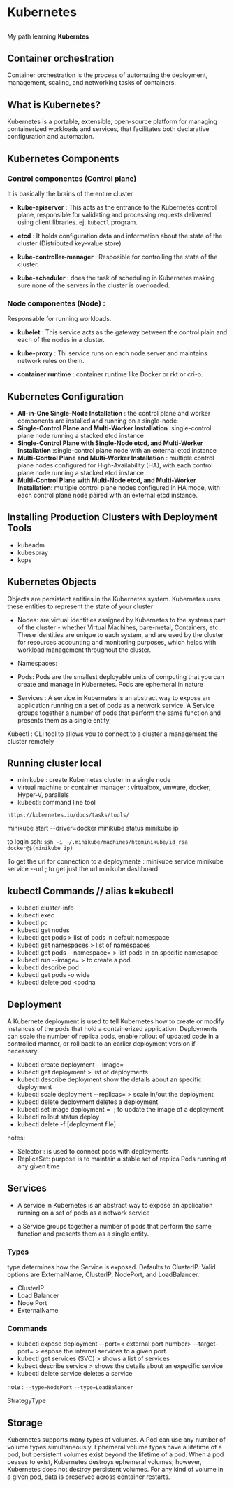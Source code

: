 # Kubernetes
##
 My path learning  **Kuberntes**


## Container orchestration

Container orchestration is the process of automating the deployment, management, scaling, and networking tasks of containers.


## What is Kubernetes?

Kubernetes is a portable, extensible, open-source platform for managing containerized workloads and services, that facilitates both declarative configuration and automation. 


## Kubernetes Components 

### **Control componentes** (Control plane)
  It is basically the brains of the entire cluster

- **kube-apiserver** : This acts as the entrance to the Kubernetes control plane, responsible for validating and processing requests delivered using client libraries. ej. `kubectl` program. 

- **etcd** : It holds configuration data and information about the state of the cluster (Distributed key-value store)

- **kube-controller-manager** : Resposible for controlling the state of the cluster.

- **kube-scheduler** : does the task of scheduling in Kubernetes making sure none of the servers in the cluster is overloaded. 


### **Node componentes**  (Node) : 
Responsable for running workloads.
- **kubelet** : This service acts as the gateway between the control plain and each of the nodes in a cluster.

- **kube-proxy** : Thi service runs on each node server and maintains network rules on them.

- **container runtime** : container runtime like Docker or rkt or cri-o.


## Kubernetes Configuration

- **All-in-One Single-Node Installation** : the control plane and worker components are installed and running on a single-node
- **Single-Control Plane and Multi-Worker Installation** :single-control plane node running a stacked etcd instance
- **Single-Control Plane with Single-Node etcd, and Multi-Worker Installation** :single-control plane node with an external etcd instance  
- **Multi-Control Plane and Multi-Worker Installation** :  multiple control plane nodes configured for High-Availability (HA), with each control plane node running a stacked etcd instance
- **Multi-Control Plane with Multi-Node etcd, and Multi-Worker Installation**: multiple control plane nodes configured in HA mode, with each control plane node paired with an external etcd instance.

## Installing Production Clusters with Deployment Tools 

- kubeadm
- kubespray 
- kops

## Kubernetes Objects 

Objects are persistent entities in the Kubernetes system. Kubernetes uses these entities to represent the state of your cluster

- Nodes: are virtual identities assigned by Kubernetes to the systems part of the cluster - whether Virtual Machines, bare-metal, Containers, etc. These identities are    unique to each system, and are used by the cluster for resources accounting and monitoring purposes, which helps with workload management throughout the cluster. 

- Namespaces:

- Pods: Pods are the smallest deployable units of computing that you can create and manage in Kubernetes.  Pods are ephemeral in nature

- Services : A service in Kubernetes is an abstract way to expose an application running on a set of pods as a network service. A Service groups together a number of pods that perform the same function and presents them as a single entity.



Kubectl  : CLI tool to allows you to connect to a cluster a management the cluster remotely



## Running cluster local 

 - minikube : create Kubernetes cluster in a single node
 - virtual machine or container manager : virtualbox, vmware, docker, Hyper-V, parallels
 - kubectl: command line tool
```
https://kubernetes.io/docs/tasks/tools/ 
```
 minikube start --driver=docker
 minikube status
 minikube ip  
 
 to login ssh:
 `ssh -i ~/.minikube/machines/htominikube/id_rsa docker@$(minikube ip)`

To get the url for connection to a deploymente :
minikube service <service name> 
minikube service <service name> --url ; to get just the url 
minikube dashboard


## kubectl Commands  // alias k=kubectl
- kubectl cluster-info
- kubectl exec
- kubectl pc 
- kubectl get nodes
- kubectl get pods > list of pods in default namespace
- kubectl get namespaces  > list of namespaces
- kubectl get pods --namespace=<namespace> > list pods in an specific namesapce
- kubectl run <name of the pod> --image=<name of the image> > to create a pod
- kubectl describe pod <podname> 
- kubectl get pods -o wide
- kubectl delete pod <podna
## Deployment

A Kubernete deployment is used to tell Kubernetes how to create or modify instances of the pods that hold a containerized application. Deployments can scale the number of replica pods, enable rollout of updated code in a controlled manner, or roll back to an earlier deployment version if necessary.


- kubectl create deployment <deployment name> --image=<image name>
- kubectl get deployment  > list of deployments
- kubectl describe deployment <name of the deployment> show the details about an specific deployment
- kubectl scale deployment <deployment name> --replicas=<number of replicas>  > scale in/out the deployment 
- kubectl delete deployment <deployment name> deletes a deployment 
- kubectl set image deployment <deployment name> <pods name> = <image> ; to update the image of a deployment 
- kubectl rollout status deploy <deployment name> 
- kubectl delete -f [deployment file]

notes:  
- Selector : is used to connect pods with deployments 
- ReplicaSet: purpose is to maintain a stable set of replica Pods running at any given time

## Services

- A service in Kubernetes is an abstract way to expose an application running on a set of pods as a network service 

- a Service groups together a number of pods that perform the same function and presents them as a single entity.  

### Types 
type determines how the Service is exposed. Defaults to ClusterIP. Valid options are ExternalName, ClusterIP, NodePort, and LoadBalancer.

- ClusterIP
- Load Balancer 
- Node Port
- ExternalName

### Commands 

- kubectl expose deployment <deployment name> --port=< external port number> --target-port=<internal port number>  > espose the internal services to a given port.
- kubectl get services (SVC)  > shows a list of services 
- kubect describe service <service name>  > shows the details about an expecific service 
- kubectl delete service <service name> deletes a service  

note : 
`--type=NodePort` 
`--type=LoadBalancer` 

StrategyType
## Storage 


Kubernetes supports many types of volumes. A Pod can use any number of volume types simultaneously. Ephemeral volume types have a lifetime of a pod, but persistent volumes exist beyond the lifetime of a pod. When a pod ceases to exist, Kubernetes destroys ephemeral volumes; however, Kubernetes does not destroy persistent volumes. For any kind of volume in a given pod, data is preserved across container restarts.

